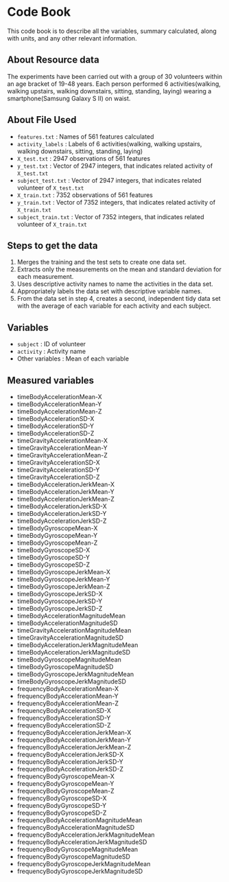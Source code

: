 # Code Book
This code book is to describe all the variables, summary calculated, along with units, and any other relevant information.

## About Resource data
The experiments have been carried out with a group of 30 volunteers within an age bracket of 19-48 years. Each person performed 6 activities(walking, walking upstairs, walking downstairs, sitting, standing, laying) wearing a smartphone(Samsung Galaxy S II) on waist.

## About File Used
- `features.txt` : Names of 561 features calculated
- `activity_labels` : Labels of 6 activities(walking, walking upstairs, walking downstairs, sitting, standing, laying)
- `X_test.txt` : 2947 observations of 561 features
- `y_test.txt` : Vector of 2947 integers, that indicates related activity of `X_test.txt`
- `subject_test.txt` : Vector of 2947 integers, that indicates related volunteer of `X_test.txt`
- `X_train.txt` : 7352 observations of 561 features
- `y_train.txt` : Vector of 7352 integers, that indicates related activity of `X_train.txt`
- `subject_train.txt` : Vector of 7352 integers, that indicates related volunteer of `X_train.txt`

## Steps to get the data
1. Merges the training and the test sets to create one data set.
2. Extracts only the measurements on the mean and standard deviation for each measurement.
3. Uses descriptive activity names to name the activities in the data set.
4. Appropriately labels the data set with descriptive variable names.
5. From the data set in step 4, creates a second, independent tidy data set with the average of each variable for each activity and each subject.


## Variables
- `subject` : ID of volunteer
- `activity` : Activity name
- Other variables : Mean of each variable

## Measured variables
- timeBodyAccelerationMean-X
- timeBodyAccelerationMean-Y
- timeBodyAccelerationMean-Z
- timeBodyAccelerationSD-X
- timeBodyAccelerationSD-Y
- timeBodyAccelerationSD-Z
- timeGravityAccelerationMean-X
- timeGravityAccelerationMean-Y
- timeGravityAccelerationMean-Z
- timeGravityAccelerationSD-X
- timeGravityAccelerationSD-Y
- timeGravityAccelerationSD-Z
- timeBodyAccelerationJerkMean-X
- timeBodyAccelerationJerkMean-Y
- timeBodyAccelerationJerkMean-Z
- timeBodyAccelerationJerkSD-X
- timeBodyAccelerationJerkSD-Y
- timeBodyAccelerationJerkSD-Z
- timeBodyGyroscopeMean-X
- timeBodyGyroscopeMean-Y
- timeBodyGyroscopeMean-Z
- timeBodyGyroscopeSD-X
- timeBodyGyroscopeSD-Y
- timeBodyGyroscopeSD-Z
- timeBodyGyroscopeJerkMean-X
- timeBodyGyroscopeJerkMean-Y
- timeBodyGyroscopeJerkMean-Z
- timeBodyGyroscopeJerkSD-X
- timeBodyGyroscopeJerkSD-Y
- timeBodyGyroscopeJerkSD-Z
- timeBodyAccelerationMagnitudeMean
- timeBodyAccelerationMagnitudeSD
- timeGravityAccelerationMagnitudeMean
- timeGravityAccelerationMagnitudeSD
- timeBodyAccelerationJerkMagnitudeMean
- timeBodyAccelerationJerkMagnitudeSD
- timeBodyGyroscopeMagnitudeMean
- timeBodyGyroscopeMagnitudeSD
- timeBodyGyroscopeJerkMagnitudeMean
- timeBodyGyroscopeJerkMagnitudeSD
- frequencyBodyAccelerationMean-X
- frequencyBodyAccelerationMean-Y
- frequencyBodyAccelerationMean-Z
- frequencyBodyAccelerationSD-X
- frequencyBodyAccelerationSD-Y
- frequencyBodyAccelerationSD-Z
- frequencyBodyAccelerationJerkMean-X
- frequencyBodyAccelerationJerkMean-Y
- frequencyBodyAccelerationJerkMean-Z
- frequencyBodyAccelerationJerkSD-X
- frequencyBodyAccelerationJerkSD-Y
- frequencyBodyAccelerationJerkSD-Z
- frequencyBodyGyroscopeMean-X
- frequencyBodyGyroscopeMean-Y
- frequencyBodyGyroscopeMean-Z
- frequencyBodyGyroscopeSD-X                
- frequencyBodyGyroscopeSD-Y                
- frequencyBodyGyroscopeSD-Z
- frequencyBodyAccelerationMagnitudeMean
- frequencyBodyAccelerationMagnitudeSD  
- frequencyBodyAccelerationJerkMagnitudeMean
- frequencyBodyAccelerationJerkMagnitudeSD
- frequencyBodyGyroscopeMagnitudeMean
- frequencyBodyGyroscopeMagnitudeSD
- frequencyBodyGyroscopeJerkMagnitudeMean
- frequencyBodyGyroscopeJerkMagnitudeSD
